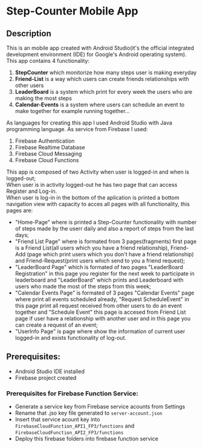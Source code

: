 # Step-Counter Mobile App

## Description
This is an mobile app created with Android Studio(it's the official integrated development environment (IDE) for Google's Android operating system).
This app contains 4 functionality:
1. **StepCounter** which monitorize how many steps user is making everyday
2. **Friend-List** is a way which users can create friends relationships with other users
3. **LeaderBoard** is a system which print for every week the users who are making the most steps
4. **Calendar-Events** is a system where users can schedule an event to make together for example running together...

As languages for creating this app I used Android Studio with Java programming language.
As service from Firebase I used:
1. Firebase Authentication
2. Firebase Realtime Database
3. Firebase Cloud Messaging
4. Firebase Cloud Functions

This app is composed of two Activity when user is logged-in and when is logged-out; <br>
When user is in activity logged-out he has two page that can access Register and Log-in. <br>
When user is log-in in the bottom of the aplication is printed a bottom navigation view with capacity to acces all pages with all functionality, this pages are: <br>
- "Home-Page" where is printed a Step-Counter functionality with number of steps made by the userr daily and also a report of steps from the last days;
- "Friend List Page" where is formated from 3 pages(fragments) first page is a Friend List(all users which you have a friend relationship),
  Friend-Add (page which print users which you don't have a friend relationship) and Friend-Request(print users which send to you a friend request);
- "LeaderBoard Page" which is formated of two pages "LeaderBoard Registration" in this page you register for the next week to participate in leaderboard
  and "LeaderBoard" which prints and Leaderboard with users who made the most of the steps from this week;
- "Calendar Events Page" is formated of 3 pages "Calendar Events" page where print all events scheduled already,
  "Request ScheduleEvent" in this page print all request received from other users to do an event together and
  "Schedule Event" this page is accesed from Friend List page if user have a relationship with another user and in this page you can create a request of an event;
- "UserInfo Page" is page where show the information of current user logged-in and exists functionality of log-out. 

## Prerequisites:
- Android Studio IDE installed 
- Firebase project created


### Prerequisites for Firebase Function Service:
- Generate a service key from Firebase service acounts from Settings
- Rename that .jso key file generated to ```server-account.json```
- Insert that service acount key into ```FirebaseCloudFunction_API1_FP3/functions``` and ```FirebaseCloudFunction_API2_FP3/functions```
- Deploy this firebase folders into firebase function service



